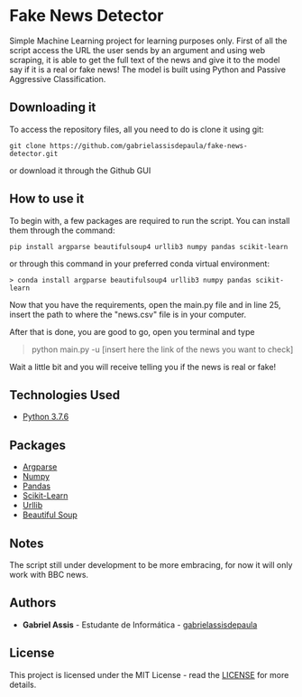 # Fake News Detector
Simple Machine Learning project for learning purposes only.
First of all the script access the URL the user sends by an argument and using web scraping, it is able to get the full text of the news and give it to the model say if it is a real or fake news!
The model is built using Python and Passive Aggressive Classification.

## Downloading it
To access the repository files, all you need to do is clone it using git:

```
git clone https://github.com/gabrielassisdepaula/fake-news-detector.git
```

or download it through the Github GUI

## How to use it
To begin with, a few packages are required to run the script.
You can install them through the command:

```
pip install argparse beautifulsoup4 urllib3 numpy pandas scikit-learn
```

or through this command in your preferred conda virtual environment:

```
> conda install argparse beautifulsoup4 urllib3 numpy pandas scikit-learn
```

Now that you have the requirements, open the main.py file and in line 25, insert the path to where the "news.csv" file is in your computer.

After that is done, you are good to go, open you terminal and type

> python main.py -u [insert here the link of the news you want to check]

Wait a little bit and you will receive telling you if the news is real or fake!

## Technologies Used
* [Python 3.7.6](https://www.python.org/)

## Packages
* [Argparse](https://docs.python.org/3/library/argparse.html)
* [Numpy](https://numpy.org/)
* [Pandas](https://pandas.pydata.org/)
* [Scikit-Learn](https://scikit-learn.org/stable/)
* [Urllib](https://docs.python.org/3/library/urllib.html)
* [Beautiful Soup](https://www.crummy.com/software/BeautifulSoup/bs4/doc/)

## Notes
The script still under development to be more embracing, for now it will only work with BBC news.

## Authors
* **Gabriel Assis** - Estudante de Informática - [gabrielassisdepaula](https://github.com/gabrielassisdepaula)

## License
This project is licensed under the MIT License - read the [LICENSE](LICENSE) for more details.

